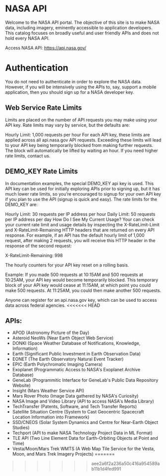 # NASA API
Welcome to the NASA API portal. The objective of this site is to make NASA data, including imagery, eminently accessible to application developers. This catalog focuses on broadly useful and user friendly APIs and does not hold every NASA API.

Access NASA API: https://api.nasa.gov/

# Authentication
You do not need to authenticate in order to explore the NASA data. However, if you will be intensively using the APIs to, say, support a mobile application, then you should sign up for a NASA developer key.

## Web Service Rate Limits
Limits are placed on the number of API requests you may make using your API key. Rate limits may vary by service, but the defaults are:

Hourly Limit: 1,000 requests per hour
For each API key, these limits are applied across all api.nasa.gov API requests. Exceeding these limits will lead to your API key being temporarily blocked from making further requests. The block will automatically be lifted by waiting an hour. If you need higher rate limits, contact us.

## DEMO_KEY Rate Limits
In documentation examples, the special DEMO_KEY api key is used. This API key can be used for initially exploring APIs prior to signing up, but it has much lower rate limits, so you’re encouraged to signup for your own API key if you plan to use the API (signup is quick and easy). The rate limits for the DEMO_KEY are:

Hourly Limit: 30 requests per IP address per hour
Daily Limit: 50 requests per IP address per day
How Do I See My Current Usage?
Your can check your current rate limit and usage details by inspecting the X-RateLimit-Limit and X-RateLimit-Remaining HTTP headers that are returned on every API response. For example, if an API has the default hourly limit of 1,000 request, after making 2 requests, you will receive this HTTP header in the response of the second request:

X-RateLimit-Remaining: 998

The hourly counters for your API key reset on a rolling basis.

Example: If you made 500 requests at 10:15AM and 500 requests at 10:25AM, your API key would become temporarily blocked. This temporary block of your API key would cease at 11:15AM, at which point you could make 500 requests. At 11:25AM, you could then make another 500 requests.

Anyone can register for an api.nasa.gov key, which can be used to access data across federal agencies.
<<<<<<< HEAD

## APIs:
- APOD (Astronomy Picture of the Day)
- Asteroid NeoWs (Near Earth Object Web Service)
- DONKI (Space Weather Database of Notifications, Knowledge, Information)
- Earth (Significant Public Investment in Earth Observation Data)
- EONET (The Earth Observatory Natural Event Tracker)
- EPIC (Earth Polychromatic Imaging Camera)
- Exoplanet (Programmatic Access to NASA's Exoplanet Archive Database)
- GeneLab (Programmitic Interface for GeneLab's Public Data Repository Website)
- Insight (Mars Weather Service API)
- Mars Rover Photo (Image Data gathered by NASA's Curiosity)
- NASA Image and Video Library (API to access NASA's Media Library)
- TechTransfer (Patents, Software, and Tech Transfer Reports)
- Satellite Situation Centre (System to Cast Geocentric Spacecraft Location Information into Framework)
- SSD/CNEOS (Solar System Dynamics and Centre for Near-Earth Object Studies)
- Techport (API to make NASA Technology Project Data in ML Format)
- TLE API (Two Line Element Data for Earth-Orbiting Objects at Point and Time)
- Vesta/Moon/Mars Trek WMTS (A Web Map Tile Service for the Vesta, Moon, and Mars Trek Imagery Projects)
=======
>>>>>>> aee2a6f2a236a50c416a954589ab11b1d4fed991

